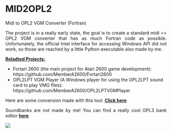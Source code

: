 # MID2OPL2
Midi to OPL2 VGM Converter (Fortran)

<p align = "justify">The project is in a really early state, the goal is to create a standard midi >> OPL2 VGM converter that has as much Fortran code as possible. Unfortunately, the official Intel interface for accessing Windows API did not work, so those are reached by a little Python executable also made by me.</p>

<B><U>Reladted Projects:</U></B>
<UL> 
  <LI>Fortari 2600 (the main project for Atari 2600 game development): https://github.com/MemberA2600/Fortari2600</LI>
  <LI>OPL2LPT VGM Player (A Windows player for using the OPL2LPT sound card to play VMG files): https://github.com/MemberA2600/OPL2LPTVGMPlayer</LI>
</UL>

Here are some conversion made with this tool: 
<b><a href="https://youtube.com/playlist?list=PLRiYYfr6zccx_YlmFaOYpOitg6AWhjBQH&si=7DNugwhHKsy1vTwk">Click here</a></b>

<p align = "justify">Soundbanks are not made by me! You can find a really cool OPL3 bank editor <b><a href="[https://youtube.com/playlist?list=PLRiYYfr6zccx_YlmFaOYpOitg6AWhjBQH&si=7DNugwhHKsy1vTwk](https://github.com/Wohlstand/OPL3BankEditor/)https://github.com/Wohlstand/OPL3BankEditor/">here</a></b></p>

<img src = "https://github.com/MemberA2600/MID2OPL2/assets/70763810/c6805905-60d6-4cce-8c84-4d851cd30602">

